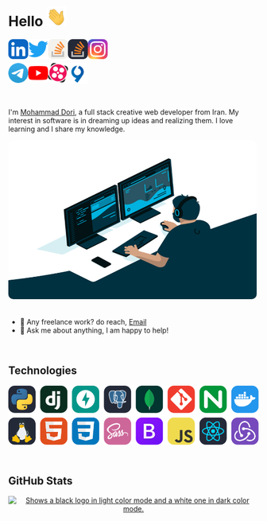 # Hello <img src="img/hand.gif" width="40px">

[<img align="left" alt="Dori's Linkedin" width="40px" src="img/linkedin.svg" />](https://www.linkedin.com)

[<img align="left" alt="Dori's Twitter" width="40px" src="img/twitter.svg" />](https://twitter.com)

[<img align="left" alt="Dori's Stack Overflow" width="40px" src="img/stackoverflow.svg" />](https://stackoverflow.com/#gh-light-mode-only)

[<img align="left" alt="Dori's Stack Overflow" width="40px" src="img/stackoverflow2.svg" />](https://stackoverflow.com/#gh-dark-mode-only)


[<img align="left" alt="Dori's Instagram" width="40px" src="img/instagram.svg" />](https://www.instagram.com/mr.dori.dev/)<br><br>

[<img align="left" alt="Dori's Telegram" width="40px" src="img/telegram.png" />](https://t.me/DoriDev)

[<img align="left" alt="Dori's Youtube" width="40px" src="img/youtube.svg" />](https://www.youtube.com/channel/UC8PIMbjxztHeiBWZRpblp2A)

[<img align="left" alt="Dori's Aparat" width="40px" src="img/aparat.png" />](https://www.aparat.com/dori.dev)

[<img align="left" alt="Dori's Virgool" width="40px" src="img/virgool.png" />](https://virgool.io/@dori-dev)

<!-- [<img align="left" alt="Dori's Leetcode" width="40px" src="img/leetcode.png" />](https://leetcode.com/#gh-light-mode-only) -->

<!-- [<img align="left" alt="Dori's Leetcode" width="40px" src="img/leetcode2.png" />](https://leetcode.com/#gh-dark-mode-only) -->

<!-- [<img align="left" alt="Dori's Quera" width="40px" src="img/quera.png" />](https://quera.org/) -->

<br />
<br />
<br />

# 

I'm [Mohammad Dori](https://github.com/dori-dev), a full stack creative web developer from Iran. My interest in software is in dreaming up ideas and realizing them. I love learning and I share my knowledge.

<img alt="GIF" src="img/code.gif" width="500" height="320"  style="border-radius:10px;margin-bottom: 20px;" />

- 💼 Any freelance work? do reach, [Email](mailto:mr.dori.dev@gmail.com)
- 💬 Ask me about anything, I am happy to help!

<br />

## Technologies

<!-- [![Technologies](https://skillicons.dev/icons?i=py,django,fastapi,postgresql,mongodb,git,nginx,docker,linux,html,css,sass,bootstrap,js,react,redux&perline=8)](https://github.com/dori-dev) -->

[<img align="center" alt="Dori's Skills" src="img/skills.svg" />](https://github.com/dori-dev)

<br />

## GitHub Stats

<p align="left">
    <a href="https://github.com/dori-dev">
        <picture align="center">
            <source align="center" media="(prefers-color-scheme: dark)" srcset="https://github-readme-stats.vercel.app/api?username=dori-dev&hide=prs&show_icons=true&theme=react&hide_border=true&bg_color=ffffff00">
            <source media="(prefers-color-scheme: light)" srcset="https://github-readme-stats.vercel.app/api?username=dori-dev&hide=prs&show_icons=true&theme=vue&hide_border=true&bg_color=ffffff00">
            <img alt="Shows a black logo in light color mode and a white one in dark color mode." src="https://github-readme-stats.vercel.app/api?username=dori-dev&hide=prs&show_icons=true&theme=react&hide_border=true">
        </picture>
    </a>
</p>
